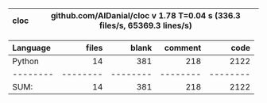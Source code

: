 cloc|github.com/AlDanial/cloc v 1.78  T=0.04 s (336.3 files/s, 65369.3 lines/s)
--- | ---

Language|files|blank|comment|code
:-------|-------:|-------:|-------:|-------:
Python|14|381|218|2122
--------|--------|--------|--------|--------
SUM:|14|381|218|2122
